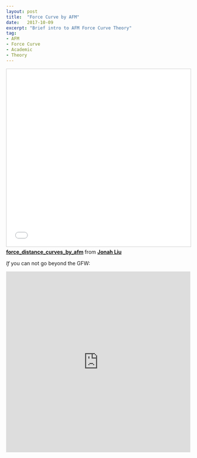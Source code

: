 ```yaml
---
layout: post
title:  "Force Curve by AFM"
date:   2017-10-09
excerpt: "Brief intro to AFM Force Curve Theory"
tag:
- AFM 
- Force Curve
- Academic
- Theory
---
```


<iframe src="//www.slideshare.net/slideshow/embed_code/key/lTyR6tQ7dSXNq4" width="595" height="485" frameborder="0" marginwidth="0" marginheight="0" scrolling="no" style="border:1px solid #CCC; border-width:1px; margin-bottom:5px; max-width: 100%;" allowfullscreen> </iframe> <div style="margin-bottom:5px"> <strong> <a href="//www.slideshare.net/secret/lTyR6tQ7dSXNq4" title="force_distance_curves_by_afm" target="_blank">force_distance_curves_by_afm</a> </strong> from <strong><a href="//www.slideshare.net/JonahLiu6" target="_blank">Jonah Liu</a></strong> </div>

*If* you can not go beyond the GFW:
<iframe src="https://myslide.cn/html_player/9124" width="562.5" height="494" frameborder="0" marginwidth="0" marginheight="0" scrolling="no" style="margin-bottom:5px; max-width: 100%;" allowfullscreen></iframe>
